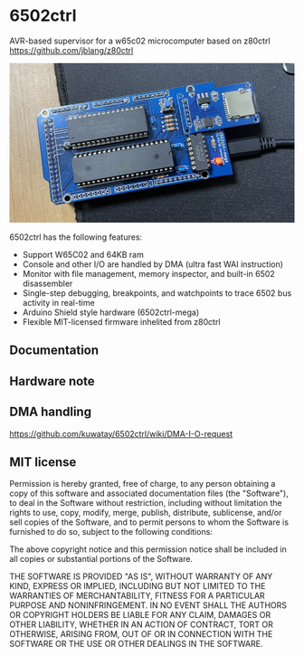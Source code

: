 # 6502ctrl
AVR-based supervisor for a w65c02 microcomputer based on z80ctrl https://github.com/jblang/z80ctrl

![](hardware/6502ctrl-mega.jpg)

6502ctrl has the following features:
* Support W65C02 and 64KB ram
* Console and other I/O are handled by DMA (ultra fast WAI instruction)
* Monitor with file management, memory inspector, and built-in 6502 disassembler
* Single-step debugging, breakpoints, and watchpoints to trace 6502 bus activity in real-time
* Arduino Shield style hardware (6502ctrl-mega)
* Flexible MIT-licensed firmware inhelited from z80ctrl

## Documentation

## Hardware note

## DMA handling
https://github.com/kuwatay/6502ctrl/wiki/DMA-I-O-request

## MIT license
Permission is hereby granted, free of charge, to any person obtaining a copy of this software and associated documentation files (the "Software"), to deal in the Software without restriction, including without limitation the rights to use, copy, modify, merge, publish, distribute, sublicense, and/or sell copies of the Software, and to permit persons to whom the Software is furnished to do so, subject to the following conditions:

The above copyright notice and this permission notice shall be included in all copies or substantial portions of the Software.

THE SOFTWARE IS PROVIDED "AS IS", WITHOUT WARRANTY OF ANY KIND, EXPRESS OR IMPLIED, INCLUDING BUT NOT LIMITED TO THE WARRANTIES OF MERCHANTABILITY, FITNESS FOR A PARTICULAR PURPOSE AND NONINFRINGEMENT. IN NO EVENT SHALL THE AUTHORS OR COPYRIGHT HOLDERS BE LIABLE FOR ANY CLAIM, DAMAGES OR OTHER LIABILITY, WHETHER IN AN ACTION OF CONTRACT, TORT OR OTHERWISE, ARISING FROM, OUT OF OR IN CONNECTION WITH THE SOFTWARE OR THE USE OR OTHER DEALINGS IN THE SOFTWARE.
